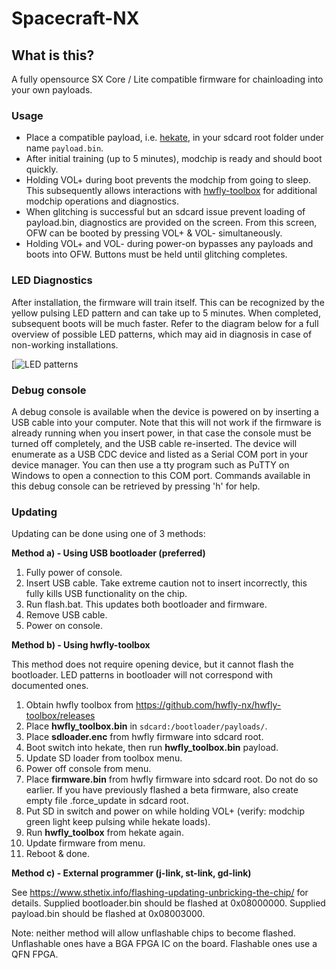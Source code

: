# Spacecraft-NX

## What is this?
A fully opensource SX Core / Lite compatible firmware for chainloading into your own payloads.


### Usage
* Place a compatible payload, i.e. [hekate](https://github.com/CTCaer/hekate/releases), in your sdcard root folder under name `payload.bin`.
* After initial training (up to 5 minutes), modchip is ready and should boot quickly.
* Holding VOL+ during boot prevents the modchip from going to sleep. This subsequently allows interactions with [hwfly-toolbox](https://github.com/hwfly-nx/hwfly-toolbox) for additional modchip operations and diagnostics.
* When glitching is successful but an sdcard issue prevent loading of payload.bin, diagnostics are provided on the screen. From this screen, OFW can be booted by pressing VOL+ & VOL- simultaneously.
* Holding VOL+ and VOL- during power-on bypasses any payloads and boots into OFW. Buttons must be held until glitching completes.


### LED Diagnostics
After installation, the firmware will train itself. This can be recognized by the yellow pulsing LED pattern and can take up to 5 minutes.
When completed, subsequent boots will be much faster. Refer to the diagram below for a full overview of possible LED patterns, which may aid in diagnosis in case of non-working installations.

[![LED patterns](https://i.imgur.com/nHYnBfu.gif)


### Debug console
A debug console is available when the device is powered on by inserting a USB cable into your computer. Note that this will not work if the firmware is already running when you insert power, in that case the console must be turned off completely, and the USB cable re-inserted.
The device will enumerate as a USB CDC device and listed as a Serial COM port in your device manager. You can then use a tty program such as PuTTY on Windows to open a connection to this COM port. Commands available in this debug console can be retrieved by pressing 'h' for help.


### Updating
Updating can be done using one of 3 methods:

**Method a) - Using USB bootloader (preferred)**
 1. Fully power of console.
 2. Insert USB cable. Take extreme caution not to insert incorrectly, this fully kills USB functionality on the chip.
 3. Run flash.bat. This updates both bootloader and firmware.
 4. Remove USB cable.
 5. Power on console.

**Method b) - Using hwfly-toolbox**

This method does not require opening device, but it cannot flash the bootloader.
LED patterns in bootloader will not correspond with documented ones.

 1. Obtain hwfly toolbox from https://github.com/hwfly-nx/hwfly-toolbox/releases
 2. Place **hwfly_toolbox.bin** in `sdcard:/bootloader/payloads/`.
 3. Place **sdloader.enc** from hwfly firmware into sdcard root.
 4. Boot switch into hekate, then run **hwfly_toolbox.bin** payload.
 6. Update SD loader from toolbox menu.
 7. Power off console from menu.
 8. Place **firmware.bin** from hwfly firmware into sdcard root. Do not do so earlier.
    If you have previously flashed a beta firmware, also create empty file .force_update in sdcard root.
 8. Put SD in switch and power on while holding VOL+ (verify: modchip green light keep pulsing while hekate loads).
 7. Run **hwfly_toolbox** from hekate again.
 9. Update firmware from menu.
 10. Reboot & done.

**Method c) - External programmer (j-link, st-link, gd-link)**

See https://www.sthetix.info/flashing-updating-unbricking-the-chip/ for details.
Supplied bootloader.bin should be flashed at 0x08000000.
Supplied payload.bin should be flashed at 0x08003000.
 
Note: neither method will allow unflashable chips to become flashed. Unflashable ones have a BGA FPGA IC on the board. Flashable ones use a QFN FPGA.
